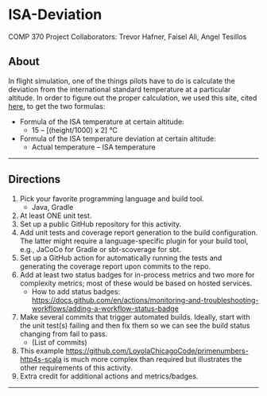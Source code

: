 # ISA-Deviation
COMP 370 Project
Collaborators: Trevor Hafner, Faisel Ali, Angel Tesillos

## About
In flight simulation, one of the things pilots have to do is calculate the deviation from the international standard temperature at a particular altitude. In order to figure out the proper calculation, we used this site, cited [here](https://studyflying.com/isa-temperature-deviation/ "Formulae Page"), to get the two formulas:
- Formula of the ISA temperature at certain altitude: 
    - 15 – [(height/1000) x 2] °C
- Formula of the ISA temperature deviation at certain altitude:
    - Actual temperature – ISA temperature

---
## Directions
1. Pick your favorite programming language and build tool.
    - Java, Gradle
2. At least ONE unit test.
3. Set up a public GitHub repository for this activity.
4. Add unit tests and coverage report generation to the build configuration. The latter might require a language-specific plugin for your build tool, e.g., JaCoCo for Gradle or sbt-scoverage for sbt.
5. Set up a GitHub action for automatically running the tests and generating the coverage report upon commits to the repo. 
6. Add at least two status badges for in-process metrics and two more for complexity metrics; most of these would be based on hosted services.
    - How to add status badges: https://docs.github.com/en/actions/monitoring-and-troubleshooting-workflows/adding-a-workflow-status-badge
7. Make several commits that trigger automated builds. Ideally, start with the unit test(s) failing and then fix them so we can see the build status changing from fail to pass.
    - (List of commits)
8. This example https://github.com/LoyolaChicagoCode/primenumbers-http4s-scala is much more complex than required but illustrates the other requirements of this activity.
9. Extra credit for additional actions and metrics/badges.

---